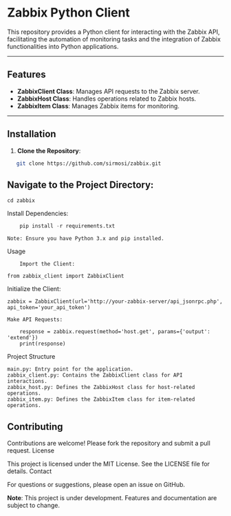 # Zabbix Python Client

This repository provides a Python client for interacting with the Zabbix API, facilitating the automation of monitoring tasks and the integration of Zabbix functionalities into Python applications.

---

## Features

- **ZabbixClient Class**: Manages API requests to the Zabbix server.
- **ZabbixHost Class**: Handles operations related to Zabbix hosts.
- **ZabbixItem Class**: Manages Zabbix items for monitoring.

---

## Installation

1. **Clone the Repository**:
```bash
   git clone https://github.com/sirmosi/zabbix.git
```

## Navigate to the Project Directory:

```
cd zabbix
```

Install Dependencies:

```python
    pip install -r requirements.txt
```
    Note: Ensure you have Python 3.x and pip installed.

Usage
```
    Import the Client:

from zabbix_client import ZabbixClient
```
Initialize the Client:
```
zabbix = ZabbixClient(url='http://your-zabbix-server/api_jsonrpc.php', api_token='your_api_token')

Make API Requests:

    response = zabbix.request(method='host.get', params={'output': 'extend'})
    print(response)
```
Project Structure

    main.py: Entry point for the application.
    zabbix_client.py: Contains the ZabbixClient class for API interactions.
    zabbix_host.py: Defines the ZabbixHost class for host-related operations.
    zabbix_item.py: Defines the ZabbixItem class for item-related operations.

## Contributing

Contributions are welcome! Please fork the repository and submit a pull request.
License

This project is licensed under the MIT License. See the LICENSE file for details.
Contact

For questions or suggestions, please open an issue on GitHub.

**Note**: This project is under development. Features and documentation are subject to change.